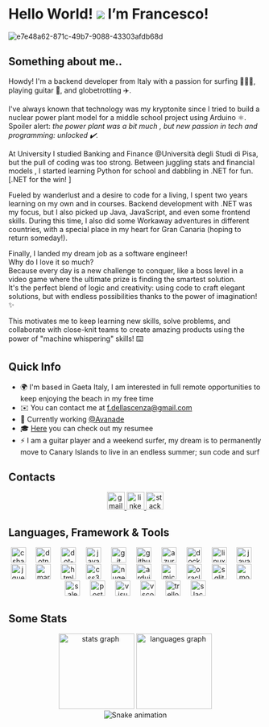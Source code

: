 # Hello World! ![](https://user-images.githubusercontent.com/18350557/176309783-0785949b-9127-417c-8b55-ab5a4333674e.gif) I’m Francesco! 
![e7e48a62-871c-49b7-9088-43303afdb68d](https://github.com/FrankOfTheScience/FrankOfTheScience/assets/119010269/191c8456-7c7b-4756-9989-9938fd30e8d9)
## Something about me..
Howdy! I'm a backend developer from Italy with a passion for surfing 🏄🏻‍♂️, playing guitar 🎸, and globetrotting ✈️.

I've always known that technology was my kryptonite since I tried to build a nuclear power plant model for a middle school project using Arduino ⚛️.<br/>
Spoiler alert: _the power plant was a bit much , but new passion in tech and programming: unlocked ✔️._

At University I studied Banking and Finance @Università degli Studi di Pisa, but the pull of coding was too strong.   Between juggling stats and financial models , I started learning Python for school and dabbling in .NET for fun.  [.NET for the win! ]

Fueled by wanderlust and a desire to code for a living, I spent two years learning on my own and in courses.  Backend development with .NET was my focus, but I also picked up Java, JavaScript, and even some frontend skills.   During this time, I also did some Workaway adventures in different countries, with a special place in my heart for Gran Canaria (hoping to return someday!).

Finally, I landed my dream job as a software engineer!<br/> Why do I love it so much?<br/> Because every day is a new challenge to conquer, like a boss level in a video game where the ultimate prize is finding the smartest solution. <br/>It's the perfect blend of logic and creativity: using code to craft elegant solutions, but with endless possibilities thanks to the power of imagination! ✨

This motivates me to keep learning new skills, solve problems, and collaborate with close-knit teams to create amazing products using the power of "machine whispering" skills! ⌨️

## Quick Info
* 🌍  I'm based in Gaeta Italy, I am interested in full remote opportunities to keep enjoying the beach in my free time
* ✉️  You can contact me at [f.dellascenza@gmail.com](mailto:f.dellascenza@gmail.com)
* 🤝  Currently working  [@Avanade](https://www.avanade.com/it-it)
* 🎓  [Here](https://github.com/FrankOfTheScience/Resumee/blob/master/CV%20-%20Francesco%20Dell'Ascenza.pdf) you can check out my resumee
* ⚡  I am a guitar player and a weekend surfer, my dream is to permanently move to Canary Islands to live in an endless summer; sun code and surf

## Contacts
<div align="center">
  <a href="mailto:f.dellascenza@gmail.com" target="_blank">
    <img src="https://img.shields.io/static/v1?message=Gmail&logo=gmail&label=&color=D14836&logoColor=white&labelColor=&style=for-the-badge" height="35" alt="gmail logo"  />
  </a>
  <a href="https://www.linkedin.com/in/francescodellascenza/" target="_blank">
    <img src="https://img.shields.io/static/v1?message=LinkedIn&logo=linkedin&label=&color=0077B5&logoColor=white&labelColor=&style=for-the-badge" height="35" alt="linkedin logo"  />
  </a>
  <a href="https://stackoverflow.com/users/15007932/frankofthescience" target="_blank">
    <img src="https://img.shields.io/static/v1?message=Stackoverflow&logo=stackoverflow&label=&color=FE7A16&logoColor=white&labelColor=&style=for-the-badge" height="35" alt="stackoverflow logo"  />
  </a>
</div>

## Languages, Framework & Tools
<div align="center">
  <img src="https://cdn.jsdelivr.net/gh/devicons/devicon/icons/csharp/csharp-original.svg" height="30" alt="csharp logo"  />
  <img width="12" />
  <img src="https://cdn.jsdelivr.net/gh/devicons/devicon/icons/dotnetcore/dotnetcore-original.svg" height="30" alt="dotnetcore logo"  />
  <img width="12" />
  <img src="https://cdn.jsdelivr.net/gh/devicons/devicon/icons/dot-net/dot-net-original.svg" height="30" alt="dot-net logo"  />
  <img width="12" />
  <img src="https://cdn.jsdelivr.net/gh/devicons/devicon/icons/java/java-original.svg" height="30" alt="java logo"  />
  <img width="12" />
  <img src="https://cdn.jsdelivr.net/gh/devicons/devicon/icons/git/git-original.svg" height="30" alt="git logo"  />
  <img width="12" />
  <img src="https://cdn.jsdelivr.net/gh/devicons/devicon/icons/github/github-original.svg" height="30" alt="github logo"  />
  <img width="12" />
  <img src="https://cdn.jsdelivr.net/gh/devicons/devicon/icons/azure/azure-original.svg" height="30" alt="azure logo"  />
  <img width="12" />
  <img src="https://cdn.jsdelivr.net/gh/devicons/devicon/icons/docker/docker-original.svg" height="30" alt="docker logo"  />
  <img width="12" />
  <img src="https://cdn.jsdelivr.net/gh/devicons/devicon/icons/linux/linux-original.svg" height="30" alt="linux logo"  />
  <img width="12" />
  <img src="https://cdn.jsdelivr.net/gh/devicons/devicon/icons/javascript/javascript-original.svg" height="30" alt="javascript logo"  />
  <img width="12" />
  <img src="https://cdn.jsdelivr.net/gh/devicons/devicon/icons/jquery/jquery-original.svg" height="30" alt="jquery logo"  />
  <img width="12" />
  <img src="https://cdn.jsdelivr.net/gh/devicons/devicon/icons/markdown/markdown-original.svg" height="30" alt="markdown logo"  />
  <img width="12" />
  <img src="https://cdn.jsdelivr.net/gh/devicons/devicon/icons/html5/html5-original.svg" height="30" alt="html5 logo"  />
  <img width="12" />
  <img src="https://cdn.jsdelivr.net/gh/devicons/devicon/icons/css3/css3-original.svg" height="30" alt="css3 logo"  />
  <img width="12" />
  <img src="https://cdn.jsdelivr.net/gh/devicons/devicon/icons/nuget/nuget-original.svg" height="30" alt="nuget logo"  />
  <img width="12" />
  <img src="https://cdn.jsdelivr.net/gh/devicons/devicon/icons/arduino/arduino-original.svg" height="30" alt="arduino logo"  />
  <img width="12" />
  <img src="https://cdn.jsdelivr.net/gh/devicons/devicon/icons/microsoftsqlserver/microsoftsqlserver-plain.svg" height="30" alt="microsoftsqlserver logo"  />
  <img width="12" />
  <img src="https://cdn.jsdelivr.net/gh/devicons/devicon/icons/oracle/oracle-original.svg" height="30" alt="oracle logo"  />
  <img width="12" />
  <img src="https://cdn.jsdelivr.net/gh/devicons/devicon/icons/sqlite/sqlite-original.svg" height="30" alt="sqlite logo"  />
  <img width="12" />
  <img src="https://cdn.jsdelivr.net/gh/devicons/devicon/icons/mongodb/mongodb-original.svg" height="30" alt="mongodb logo"  />
  <img width="12" />
  <img src="https://cdn.jsdelivr.net/gh/devicons/devicon/icons/salesforce/salesforce-original.svg" height="30" alt="salesforce logo"  />
  <img width="12" />
  <img src="https://skillicons.dev/icons?i=postman" height="30" alt="postman logo"  />
  <img width="12" />
  <img src="https://cdn.jsdelivr.net/gh/devicons/devicon/icons/visualstudio/visualstudio-plain.svg" height="30" alt="visualstudio logo"  />
  <img width="12" />
  <img src="https://cdn.jsdelivr.net/gh/devicons/devicon/icons/vscode/vscode-original.svg" height="30" alt="vscode logo"  />
  <img width="12" />
  <img src="https://cdn.jsdelivr.net/gh/devicons/devicon/icons/trello/trello-plain.svg" height="30" alt="trello logo"  />
  <img width="12" />
  <img src="https://cdn.jsdelivr.net/gh/devicons/devicon/icons/slack/slack-original.svg" height="30" alt="slack logo"  />
</div>


## Some Stats
<div align="center">
  <img src="https://github-readme-stats.vercel.app/api?username=FrankOfTheScience&hide_title=false&hide_rank=false&show_icons=true&include_all_commits=true&count_private=true&disable_animations=false&theme=nord&locale=en&hide_border=true&custom_title=General%20Stats" height="150" alt="stats graph"  />
  <img src="https://github-readme-stats.vercel.app/api/top-langs?username=FrankOfTheScience&locale=en&hide_title=false&layout=compact&card_width=320&langs_count=6&theme=nord&hide_border=true&custom_title=Top%20Languages" height="150" alt="languages graph"  />
  <br clear="both">
<img src="https://raw.githubusercontent.com/FrankOfTheScience/FrankOfTheScience/output/snake.svg" alt="Snake animation" />
</div>


